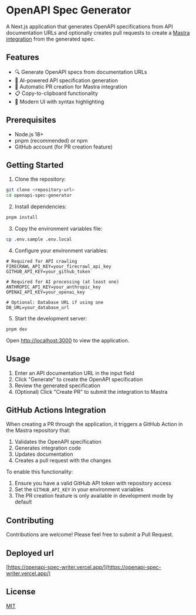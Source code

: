 # OpenAPI Spec Generator

A Next.js application that generates OpenAPI specifications from API documentation URLs and optionally creates pull requests to create a [Mastra integration](https://mastra.ai/docs/local-dev/integrations) from the generated spec.

## Features

- 🔍 Generate OpenAPI specs from documentation URLs
- 🤖 AI-powered API specification generation
- 🔄 Automatic PR creation for Mastra integration
- 📋 Copy-to-clipboard functionality
- 🎨 Modern UI with syntax highlighting

## Prerequisites

- Node.js 18+
- pnpm (recommended) or npm
- GitHub account (for PR creation feature)

## Getting Started

1. Clone the repository:

```bash
git clone <repository-url>
cd openapi-spec-generator
```

2. Install dependencies:

```bash
pnpm install
```

3. Copy the environment variables file:

```bash
cp .env.sample .env.local
```

4. Configure your environment variables:

```env
# Required for API crawling
FIRECRAWL_API_KEY=your_firecrawl_api_key
GITHUB_API_KEY=your_github_token

# Required for AI processing (at least one)
ANTHROPIC_API_KEY=your_anthropic_key
OPENAI_API_KEY=your_openai_key

# Optional: Database URL if using one
DB_URL=your_database_url
```

5. Start the development server:

```bash
pnpm dev
```

Open [http://localhost:3000](http://localhost:3000) to view the application.

## Usage

1. Enter an API documentation URL in the input field
2. Click "Generate" to create the OpenAPI specification
3. Review the generated specification
4. (Optional) Click "Create PR" to submit the integration to Mastra

## GitHub Actions Integration

When creating a PR through the application, it triggers a GitHub Action in the Mastra repository that:

1. Validates the OpenAPI specification
2. Generates integration code
3. Updates documentation
4. Creates a pull request with the changes

To enable this functionality:

1. Ensure you have a valid GitHub API token with repository access
2. Set the `GITHUB_API_KEY` in your environment variables
3. The PR creation feature is only available in development mode by default

## Contributing

Contributions are welcome! Please feel free to submit a Pull Request.

## Deployed url

[https://openapi-spec-writer.vercel.app/](https://openapi-spec-writer.vercel.app/)

## License

[MIT](LICENSE)
